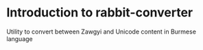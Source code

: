 # Introduction to rabbit-converter

Utility to convert between Zawgyi and Unicode content in Burmese language
